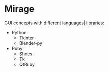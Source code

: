 # Mirage
GUI concepts with different languages| libraries:
- Python:
  * Tkinter
  * Blender-py
- Ruby:
  * Shoes
  * Tk
  * QtRuby
